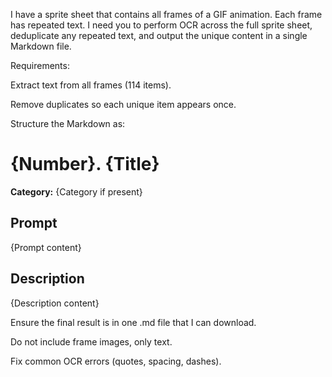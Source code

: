 I have a sprite sheet that contains all frames of a GIF animation. Each frame has repeated text. I need you to perform OCR across the full sprite sheet, deduplicate any repeated text, and output the unique content in a single Markdown file.

Requirements:

Extract text from all frames (114 items).

Remove duplicates so each unique item appears once.

Structure the Markdown as:

# {Number}. {Title}
**Category:** {Category if present}

## Prompt
{Prompt content}

## Description
{Description content}


Ensure the final result is in one .md file that I can download.

Do not include frame images, only text.

Fix common OCR errors (quotes, spacing, dashes).
